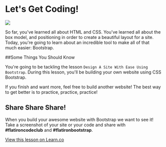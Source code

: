 # Let's Get Coding!

<img src="https://s3.amazonaws.com/after-school-assets/typing-fast.gif">

So far, you've learned all about HTML and CSS. You've learned all about the box model, and positioning in order to create a beautiful layout for a site. Today, you're going to learn about an incredible tool to make all of that much easier: Bootstrap.

##Some Things You Should Know

You're going to be tackling the lesson `Design A Site With Ease Using Bootstrap`. During this lesson, you'll be building your own website using CSS Bootstrap. 

If you finish and want more, feel free to build another website! The best way to get better is to practice, practice, practice!

## Share Share Share!

When you build your awesome website with Bootstrap we want to see it! Take a screenshot of your site or your code and share with **\#flatironcodeclub** and **\#flatironbootstrap**.

<a href='https://learn.co/lessons/hs-coding-club-css-lesson7-intro' data-visibility='hidden'>View this lesson on Learn.co</a>
